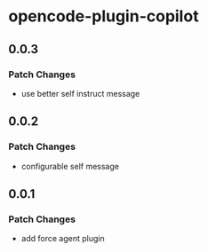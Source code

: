 # opencode-plugin-copilot

## 0.0.3

### Patch Changes

- use better self instruct message

## 0.0.2

### Patch Changes

- configurable self message

## 0.0.1

### Patch Changes

- add force agent plugin
